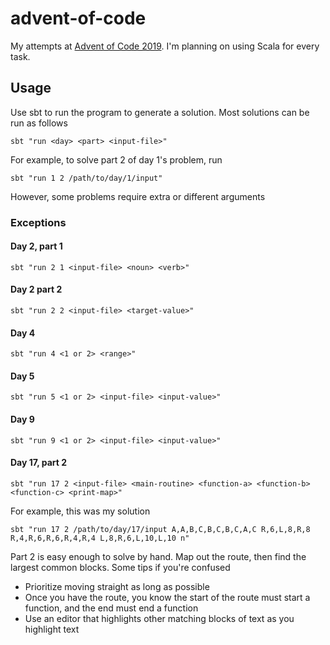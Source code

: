 # advent-of-code

My attempts at [Advent of Code 2019](http://adventofcode.com/2019). I'm planning on using Scala for every task.

## Usage

Use sbt to run the program to generate a solution. Most solutions can be run as follows

    sbt "run <day> <part> <input-file>"

For example, to solve part 2 of day 1's problem, run

    sbt "run 1 2 /path/to/day/1/input"

However, some problems require extra or different arguments

### Exceptions

#### Day 2, part 1

    sbt "run 2 1 <input-file> <noun> <verb>"

#### Day 2 part 2

    sbt "run 2 2 <input-file> <target-value>"

#### Day 4

    sbt "run 4 <1 or 2> <range>"

#### Day 5

    sbt "run 5 <1 or 2> <input-file> <input-value>"

#### Day 9

    sbt "run 9 <1 or 2> <input-file> <input-value>"

#### Day 17, part 2

    sbt "run 17 2 <input-file> <main-routine> <function-a> <function-b> <function-c> <print-map>"

For example, this was my solution

    sbt "run 17 2 /path/to/day/17/input A,A,B,C,B,C,B,C,A,C R,6,L,8,R,8 R,4,R,6,R,6,R,4,R,4 L,8,R,6,L,10,L,10 n"

Part 2 is easy enough to solve by hand. Map out the route, then find the largest common blocks. Some tips if you're confused

- Prioritize moving straight as long as possible
- Once you have the route, you know the start of the route must start a function, and the end must end a function
- Use an editor that highlights other matching blocks of text as you highlight text
